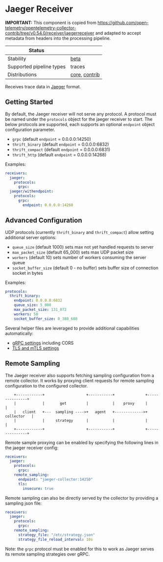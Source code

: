 # Jaeger Receiver

**IMPORTANT:** This component is copied from https://github.com/open-telemetry/opentelemetry-collector-contrib/tree/v0.54.0/receiver/jaegerreceiver and
adapted to accept metadata from headers into the processing pipeline.

| Status                   |                   |
| ------------------------ |-------------------|
| Stability                | [beta]            |
| Supported pipeline types | traces            |
| Distributions            | [core], [contrib] |

Receives trace data in [Jaeger](https://www.jaegertracing.io/) format.

## Getting Started

By default, the Jaeger receiver will not serve any protocol. A protocol must be
named under the `protocols` object for the jaeger receiver to start. The
below protocols are supported, each supports an optional `endpoint`
object configuration parameter.

- `grpc` (default `endpoint` = 0.0.0.0:14250)
- `thrift_binary` (default `endpoint` = 0.0.0.0:6832)
- `thrift_compact` (default `endpoint` = 0.0.0.0:6831)
- `thrift_http` (default `endpoint` = 0.0.0.0:14268)

Examples:

```yaml
receivers:
  jaeger:
    protocols:
      grpc:
  jaeger/withendpoint:
    protocols:
      grpc:
        endpoint: 0.0.0.0:14260
```

## Advanced Configuration

UDP protocols (currently `thrift_binary` and `thrift_compact`) allow setting additional 
server options:

- `queue_size` (default 1000) sets max not yet handled requests to server
- `max_packet_size` (default 65_000) sets max UDP packet size
- `workers` (default 10) sets number of workers consuming the server queue
- `socket_buffer_size` (default 0 - no buffer) sets buffer size of connection socket in bytes

Examples:

```yaml
protocols:
  thrift_binary:
    endpoint: 0.0.0.0:6832
    queue_size: 5_000
    max_packet_size: 131_072
    workers: 50
    socket_buffer_size: 8_388_608
```

Several helper files are leveraged to provide additional capabilities automatically:

- [gRPC settings](https://github.com/open-telemetry/opentelemetry-collector/blob/main/config/configgrpc/README.md) including CORS
- [TLS and mTLS settings](https://github.com/open-telemetry/opentelemetry-collector/blob/main/config/configtls/README.md)

## Remote Sampling

The Jaeger receiver also supports fetching sampling configuration from a remote
collector. It works by proxying client requests for remote sampling
configuration to the configured collector.

        +------------+                   +-----------+              +---------------+
        |            |       get         |           |    proxy     |               |
        |   client   +---  sampling ---->+   agent   +------------->+   collector   |
        |            |     strategy      |           |              |               |
        +------------+                   +-----------+              +---------------+

Remote sample proxying can be enabled by specifying the following lines in the
jaeger receiver config:

```yaml
receivers:
  jaeger:
    protocols:
      grpc:
    remote_sampling:
      endpoint: "jaeger-collector:14250"
      tls:
        insecure: true
```

Remote sampling can also be directly served by the collector by providing a
sampling json file:

```yaml
receivers:
  jaeger:
    protocols:
      grpc:
    remote_sampling:
      strategy_file: "/etc/strategy.json"
      strategy_file_reload_interval: 10s
```

Note: the `grpc` protocol must be enabled for this to work as Jaeger serves its
remote sampling strategies over gRPC.

[beta]:https://github.com/open-telemetry/opentelemetry-collector#beta
[contrib]:https://github.com/open-telemetry/opentelemetry-collector-releases/tree/main/distributions/otelcol-contrib
[core]:https://github.com/open-telemetry/opentelemetry-collector-releases/tree/main/distributions/otelcol